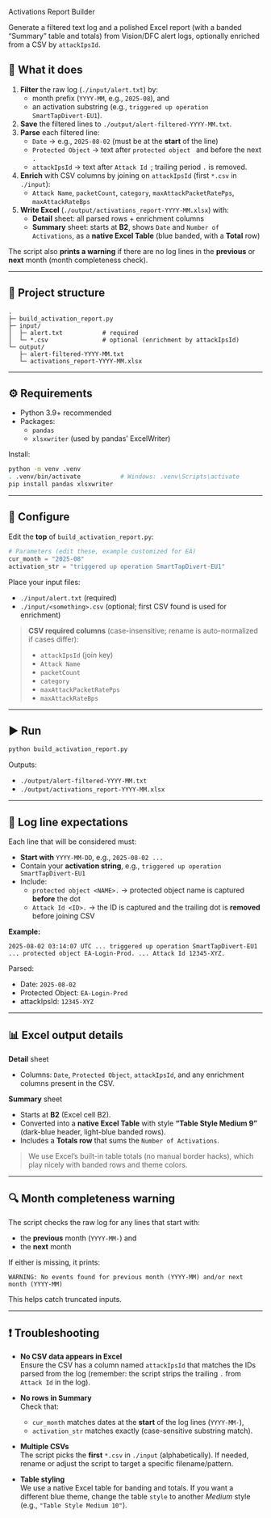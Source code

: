  Activations Report Builder

Generate a filtered text log and a polished Excel report (with a banded “Summary” table and totals) from Vision/DFC alert logs, optionally enriched from a CSV by `attackIpsId`.

## 🧭 What it does

1. **Filter** the raw log (`./input/alert.txt`) by:
   - month prefix (`YYYY-MM`, e.g., `2025-08`), and
   - an activation substring (e.g., `triggered up operation SmartTapDivert-EU1`).
2. **Save** the filtered lines to `./output/alert-filtered-YYYY-MM.txt`.
3. **Parse** each filtered line:
   - `Date` → e.g., `2025-08-02` (must be at the **start** of the line)
   - `Protected Object` → text after `protected object ` and before the next `.`
   - `attackIpsId` → text after `Attack Id `; trailing period `.` is removed.
4. **Enrich** with CSV columns by joining on `attackIpsId` (first `*.csv` in `./input`):
   - `Attack Name`, `packetCount`, `category`, `maxAttackPacketRatePps`, `maxAttackRateBps`
5. **Write Excel** (`./output/activations_report-YYYY-MM.xlsx`) with:
   - **Detail** sheet: all parsed rows + enrichment columns
   - **Summary** sheet: starts at **B2**, shows `Date` and `Number of Activations`, as a **native Excel Table** (blue banded, with a **Total** row)

The script also **prints a warning** if there are no log lines in the **previous** or **next** month (month completeness check).

---

## 📁 Project structure

```
.
├─ build_activation_report.py
├─ input/
│  ├─ alert.txt           # required
│  └─ *.csv               # optional (enrichment by attackIpsId)
└─ output/
   ├─ alert-filtered-YYYY-MM.txt
   └─ activations_report-YYYY-MM.xlsx
```

---

## ⚙️ Requirements

- Python 3.9+ recommended
- Packages:
  - `pandas`
  - `xlsxwriter` (used by pandas’ ExcelWriter)

Install:

```bash
python -m venv .venv
. .venv/bin/activate           # Windows: .venv\Scripts\activate
pip install pandas xlsxwriter
```

---

## 🔧 Configure

Edit the **top** of `build_activation_report.py`:

```python
# Parameters (edit these, example customized for EA)
cur_month = "2025-08"
activation_str = "triggered up operation SmartTapDivert-EU1"
```

Place your input files:

- `./input/alert.txt` (required)
- `./input/<something>.csv` (optional; first CSV found is used for enrichment)

> **CSV required columns** (case-insensitive; rename is auto-normalized if cases differ):
> - `attackIpsId` (join key)
> - `Attack Name`
> - `packetCount`
> - `category`
> - `maxAttackPacketRatePps`
> - `maxAttackRateBps`

---

## ▶️ Run

```bash
python build_activation_report.py
```

Outputs:

- `./output/alert-filtered-YYYY-MM.txt`
- `./output/activations_report-YYYY-MM.xlsx`

---

## 🧩 Log line expectations

Each line that will be considered must:

- **Start with** `YYYY-MM-DD`, e.g., `2025-08-02 ...`
- Contain your **activation string**, e.g., `triggered up operation SmartTapDivert-EU1`
- Include:
  - `protected object <NAME>.` → protected object name is captured **before** the dot
  - `Attack Id <ID>.` → the ID is captured and the trailing dot is **removed** before joining CSV

**Example:**

```
2025-08-02 03:14:07 UTC ... triggered up operation SmartTapDivert-EU1 ... protected object EA-Login-Prod. ... Attack Id 12345-XYZ.
```

Parsed:
- Date: `2025-08-02`
- Protected Object: `EA-Login-Prod`
- attackIpsId: `12345-XYZ`

---

## 📊 Excel output details

**Detail** sheet
- Columns: `Date`, `Protected Object`, `attackIpsId`, and any enrichment columns present in the CSV.

**Summary** sheet
- Starts at **B2** (Excel cell B2).
- Converted into a **native Excel Table** with style **“Table Style Medium 9”** (dark-blue header, light-blue banded rows).
- Includes a **Totals row** that sums the `Number of Activations`.

> We use Excel’s built-in table totals (no manual border hacks), which play nicely with banded rows and theme colors.

---

## 🔍 Month completeness warning

The script checks the raw log for any lines that start with:
- the **previous** month (`YYYY-MM-`) and
- the **next** month

If either is missing, it prints:

```
WARNING: No events found for previous month (YYYY-MM) and/or next month (YYYY-MM)
```

This helps catch truncated inputs.

---

## ❗ Troubleshooting

- **No CSV data appears in Excel**  
  Ensure the CSV has a column named `attackIpsId` that matches the IDs parsed from the log (remember: the script strips the trailing `.` from `Attack Id` in the log).

- **No rows in Summary**  
  Check that:
  - `cur_month` matches dates at the **start** of the log lines (`YYYY-MM-`),
  - `activation_str` matches exactly (case-sensitive substring match).

- **Multiple CSVs**  
  The script picks the **first** `*.csv` in `./input` (alphabetically). If needed, rename or adjust the script to target a specific filename/pattern.

- **Table styling**  
  We use a native Excel table for banding and totals. If you want a different blue theme, change the table `style` to another *Medium* style (e.g., `"Table Style Medium 10"`).
